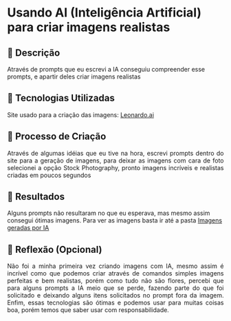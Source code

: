 # Usando AI (Inteligência Artificial) para criar imagens realistas

## 📒 Descrição
Através de prompts que eu escrevi a IA conseguiu compreender esse prompts, e apartir deles criar imagens realistas

## 🤖 Tecnologias Utilizadas
Site usado para a criação das imagens: <a href="https://app.leonardo.ai/">Leonardo.ai</a>

## 🧐 Processo de Criação
<p align="justify">Através de algumas idéias que eu tive na hora, escrevi prompts dentro do site para a geração de imagens, para deixar as imagens com cara de foto selecionei a opção Stock Photography, pronto imagens incríveis e realistas criadas em poucos segundos<p>

## 🚀 Resultados
<p>Alguns prompts não resultaram no que eu esperava, mas mesmo assim consegui ótimas imagens. Para ver as imagens basta ir até a pasta <a href="https://github.com/Fabriciobr5975/lab-natty-or-not/tree/main/Imagens%20gerada%20por%20IA">Imagens geradas por IA</a></p>

## 💭 Reflexão (Opcional)
<p align ="justify">Não foi a minha primeira vez criando imagens com IA, mesmo assim é incrível como que podemos criar através de comandos simples imagens perfeitas e bem realistas, porém como tudo não são flores, percebi que para alguns prompts a IA meio que se perde, fazendo parte do que foi solicitado e deixando alguns itens solicitados no prompt fora da imagem. Enfim, essas tecnologias são ótimas e podemos usar para muitas coisas boa, porém temos que saber usar com responsabilidade.</p>
